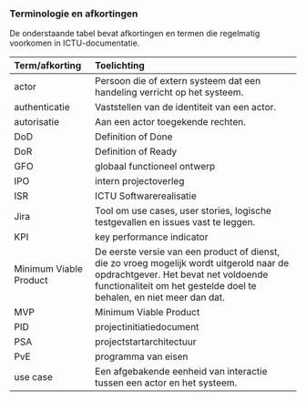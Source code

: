 ### Terminologie en afkortingen

De onderstaande tabel bevat afkortingen en termen die regelmatig voorkomen in ICTU-documentatie.

| Term/afkorting | Toelichting |
|:---------------|:------------|
| actor | Persoon die of extern systeem dat een handeling verricht op het systeem. |
| authenticatie | Vaststellen van de identiteit van een actor. |
| autorisatie | Aan een actor toegekende rechten. |
| DoD | Definition of Done |
| DoR | Definition of Ready |
| GFO | globaal functioneel ontwerp |
| IPO | intern projectoverleg |
| ISR | ICTU Softwarerealisatie |
| Jira | Tool om use cases, user stories, logische testgevallen en issues vast te leggen. |
| KPI | key performance indicator |
| Minimum Viable Product | De eerste versie van een product of dienst, die zo vroeg mogelijk wordt uitgerold naar de opdrachtgever. Het bevat net voldoende functionaliteit om het gestelde doel te behalen, en niet meer dan dat. |
| MVP | Minimum Viable Product
| PID | projectinitiatiedocument |
| PSA | projectstartarchitectuur |
| PvE | programma van eisen |
| use case | Een afgebakende eenheid van interactie tussen een actor en het systeem. |
